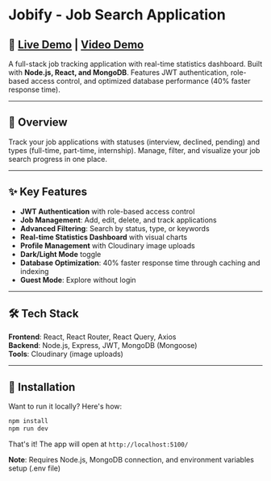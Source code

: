 # Jobify - Job Search Application

## 🚀 [Live Demo](https://jobify-xwcl.onrender.com/) | [Video Demo](https://drive.google.com/file/d/1YCjwdyi9JOMRfQcEgqMEME3xx67_8NFZ/view)

A full-stack job tracking application with real-time statistics dashboard. Built with **Node.js, React, and MongoDB**. Features JWT authentication, role-based access control, and optimized database performance (40% faster response time).

---

## 📖 Overview

Track your job applications with statuses (interview, declined, pending) and types (full-time, part-time, internship). Manage, filter, and visualize your job search progress in one place.

---

## ✨ Key Features

- **JWT Authentication** with role-based access control
- **Job Management**: Add, edit, delete, and track applications
- **Advanced Filtering**: Search by status, type, or keywords
- **Real-time Statistics Dashboard** with visual charts
- **Profile Management** with Cloudinary image uploads
- **Dark/Light Mode** toggle
- **Database Optimization**: 40% faster response time through caching and indexing
- **Guest Mode**: Explore without login

---

## 🛠️ Tech Stack

**Frontend**: React, React Router, React Query, Axios  
**Backend**: Node.js, Express, JWT, MongoDB (Mongoose)  
**Tools**: Cloudinary (image uploads)

---

## 🚀 Installation

Want to run it locally? Here's how:

```bash
npm install
npm run dev
```

That's it! The app will open at `http://localhost:5100/`

**Note**: Requires Node.js, MongoDB connection, and environment variables setup (.env file)
